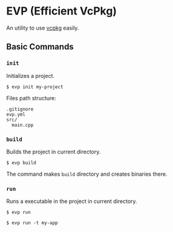 # EVP (Efficient VcPkg)

An utility to use [vcpkg](https://github.com/microsoft/vcpkg) easily.

## Basic Commands

### `init`

Initializes a project.

```
$ evp init my-project
```

Files path structure:
```
.gitignore
evp.yml
src/
  main.cpp
```

### `build`

Builds the project in current directory.

```
$ evp build
```

The command makes `build` directory and creates binaries there.

### `run`

Runs a executable in the project in current directory.

```
$ evp run
```
```
$ evp run -t my-app
```

